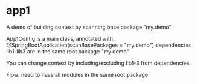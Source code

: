 # app1
A demo of building context by scanning base package "my.demo"

App1Config is a main class, annotated with: @SpringBootApplication(scanBasePackages = "my.demo")
dependencies lib1-lib3 are in the same root package "my.demo"

You can change context by including/excluding lib1-3 from dependencies.

Flow: need to have all modules in the same root package


